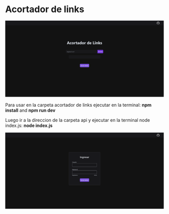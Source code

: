# Acortador de links


![App](public/1.png)


Para usar en la carpeta acortador de links ejecutar en la terminal:
**npm install** and **npm run dev**

Luego ir a la direccion de la carpeta api y ejecutar en la terminal node index.js:
**node index.js**

![App](public/2.png)